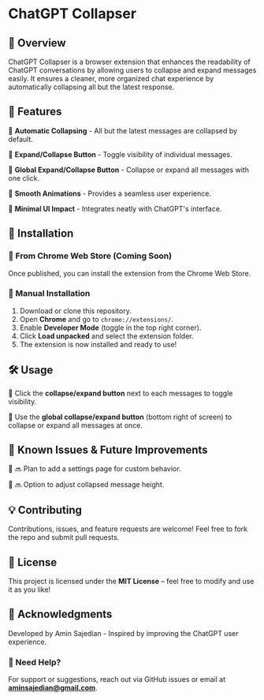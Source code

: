 # ChatGPT Collapser

## 📌 Overview
ChatGPT Collapser is a browser extension that enhances the readability of ChatGPT conversations by allowing users to collapse and expand messages easily. It ensures a cleaner, more organized chat experience by automatically collapsing all but the latest response.

## 🚀 Features
🔹 **Automatic Collapsing** - All but the latest messages are collapsed by default.

🔹 **Expand/Collapse Button** - Toggle visibility of individual messages.

🔹 **Global Expand/Collapse Button** - Collapse or expand all messages with one click.

🔹 **Smooth Animations** - Provides a seamless user experience.

🔹 **Minimal UI Impact** - Integrates neatly with ChatGPT's interface.

## 📂 Installation
### 🔹 From Chrome Web Store (Coming Soon)
Once published, you can install the extension from the Chrome Web Store.

### 🔹 Manual Installation
1. Download or clone this repository.
2. Open **Chrome** and go to `chrome://extensions/`.
3. Enable **Developer Mode** (toggle in the top right corner).
4. Click **Load unpacked** and select the extension folder.
5. The extension is now installed and ready to use!

## 🛠️ Usage
🔹 Click the **collapse/expand button** next to each messages to toggle visibility.

🔹 Use the **global collapse/expand button** (bottom right of screen) to collapse or expand all messages at once.

## 📝 Known Issues & Future Improvements
🔹 🔜 Plan to add a settings page for custom behavior.

🔹 🔜 Option to adjust collapsed message height.

## 💡 Contributing
Contributions, issues, and feature requests are welcome! Feel free to fork the repo and submit pull requests.

## 📜 License
This project is licensed under the **MIT License** – feel free to modify and use it as you like!

## 🙌 Acknowledgments
Developed by Amin Sajedian - Inspired by improving the ChatGPT user experience.

### 📧 Need Help?
For support or suggestions, reach out via GitHub issues or email at **aminsajedian@gmail.com**.

